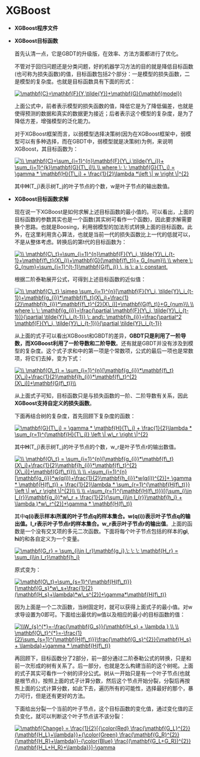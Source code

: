 # XGBoost  

* **XGBoost程序文件**

* **XGBoost目标函数**

    首先认清一点，它是GBDT的升级版，在效率、方法方面都进行了优化。
    
    不管对于回归问题还是分类问题，好的机器学习方法的目的就是降低目标函数(也可称为损失函数)的值，目标函数包括2个部分：一是模型的损失函数，二是模型的复杂度。也就是目标函数具有下面的形式：
    
    <a href="https://www.codecogs.com/eqnedit.php?latex=\mathbf{C}=\mathbf{F}(Y,\tilde{Y})&plus;\mathbf{G}(\mathbf{model})" target="_blank"><img src="https://latex.codecogs.com/gif.latex?\mathbf{C}=\mathbf{F}(Y,\tilde{Y})&plus;\mathbf{G}(\mathbf{model})" title="\mathbf{C}=\mathbf{F}(Y,\tilde{Y})+\mathbf{G}(\mathbf{model})" /></a>
    
    上面公式中，前者表示模型的损失函数的值，降低它是为了降低偏差，也就是使得预测的数据和真实的数据更为接近；后者表示这个模型的复杂度，是为了降低方差，增强模型的泛化能力。
    
    对于XGBoost框架而言，以弱模型选择决策树(因为在XGBoost框架中，弱模型可以有多种选择，而在GBDT中，弱模型就是决策树)为例，来说明XGBoost，其目标函数为：
    
    <a href="https://www.codecogs.com/eqnedit.php?latex=\\&space;\mathbf{C}=\sum_{i=1}^{n}\mathbf{F}(Y\_i,\tilde{Y\_i})&plus;&space;\sum_{j=1}^{k}\mathbf{G}(T\_j)\\&space;\\&space;where&space;\;&space;\;&space;\mathbf{G}(T\_j)&space;=&space;\gamma&space;*&space;\mathbf{H}(T\_j)&space;&plus;&space;\frac{1}{2}\lambda&space;*\left&space;\|&space;w&space;\right&space;\|^{2}" target="_blank"><img src="https://latex.codecogs.com/gif.latex?\\&space;\mathbf{C}=\sum_{i=1}^{n}\mathbf{F}(Y\_i,\tilde{Y\_i})&plus;&space;\sum_{j=1}^{k}\mathbf{G}(T\_j)\\&space;\\&space;where&space;\;&space;\;&space;\mathbf{G}(T\_j)&space;=&space;\gamma&space;*&space;\mathbf{H}(T\_j)&space;&plus;&space;\frac{1}{2}\lambda&space;*\left&space;\|&space;w&space;\right&space;\|^{2}" title="\\ \mathbf{C}=\sum_{i=1}^{n}\mathbf{F}(Y\_i,\tilde{Y\_i})+ \sum_{j=1}^{k}\mathbf{G}(T\_j)\\ \\ where \; \; \mathbf{G}(T\_j) = \gamma * \mathbf{H}(T\_j) + \frac{1}{2}\lambda *\left \| w \right \|^{2}" /></a>
    
    其中**H**(T_j)表示树T_j的叶子节点的个数，w是叶子节点的输出数值。
    
 * **XGBoost目标函数求解**   
 
     现在说一下XGBoost是如何求解上述目标函数的最小值的。可以看出，上面的目标函数的参数其实也是一个函数(其实树可看作一个函数)，因此要求解需要换个思路。也就是Boosing，利用弱模型的加法形式转换上面的目标函数。此外，在这里利用贪心算法，也就是当前一代的损失函数比上一代的低就可以，不是从整体考虑。转换后的第t代的目标函数为：
     
     <a href="https://www.codecogs.com/eqnedit.php?latex=\\&space;\mathbf{C\_t}=\sum_{i=1}^{n}\mathbf{F}(Y\_i,&space;\tilde{Y}\_i_{t-1}&plus;\mathbf{f\_t}(X\_i))&plus;\mathbf{G}(\mathbf{f\_t})&plus;&space;G_{num}\\&space;\\&space;where&space;\:&space;G_{num}=\sum_{j=1}^{t-1}\mathbf{G(f\_j)}&space;\,&space;is&space;\:&space;a&space;\:&space;constant." target="_blank"><img src="https://latex.codecogs.com/gif.latex?\\&space;\mathbf{C\_t}=\sum_{i=1}^{n}\mathbf{F}(Y\_i,&space;\tilde{Y}\_i_{t-1}&plus;\mathbf{f\_t}(X\_i))&plus;\mathbf{G}(\mathbf{f\_t})&plus;&space;G_{num}\\&space;\\&space;where&space;\:&space;G_{num}=\sum_{j=1}^{t-1}\mathbf{G(f\_j)}&space;\,&space;is&space;\:&space;a&space;\:&space;constant." title="\\ \mathbf{C\_t}=\sum_{i=1}^{n}\mathbf{F}(Y\_i, \tilde{Y}\_i_{t-1}+\mathbf{f\_t}(X\_i))+\mathbf{G}(\mathbf{f\_t})+ G_{num}\\ \\ where \: G_{num}=\sum_{j=1}^{t-1}\mathbf{G(f\_j)} \, is \: a \: constant." /></a>
     
     根据二阶泰勒展开公式，可得到上述目标函数的近似值：
     
     <a href="https://www.codecogs.com/eqnedit.php?latex=\\&space;\mathbf{C\_t}&space;\simeq&space;\sum_{i=1}^{n}[\mathbf{F}(Y\_i,&space;\tilde{Y}\_i_{t-1})&plus;\mathbf{g_{i}}*\mathbf{f\_t}(X\_i)&plus;\frac{1}{2}\mathbf{h_{i}}*\mathbf{f\_t}^{2}(X\_i)]&plus;\mathbf{G(f\_t)}&plus;G_{num}\\&space;\\&space;where&space;\:&space;\:&space;\mathbf{g_{i}}=\frac{\partial&space;\mathbf{F}(Y\_i,&space;\tilde{Y}\_i_{t-1})}{\partial&space;\tilde{Y}\_i_{t-1}}&space;\:&space;and\:&space;\mathbf{h_{i}}=\frac{\partial^2&space;\mathbf{F}(Y\_i,&space;\tilde{Y}\_i_{t-1})}{\partial&space;\tilde{Y}\_i_{t-1}}" target="_blank"><img src="https://latex.codecogs.com/gif.latex?\\&space;\mathbf{C\_t}&space;\simeq&space;\sum_{i=1}^{n}[\mathbf{F}(Y\_i,&space;\tilde{Y}\_i_{t-1})&plus;\mathbf{g_{i}}*\mathbf{f\_t}(X\_i)&plus;\frac{1}{2}\mathbf{h_{i}}*\mathbf{f\_t}^{2}(X\_i)]&plus;\mathbf{G(f\_t)}&plus;G_{num}\\&space;\\&space;where&space;\:&space;\:&space;\mathbf{g_{i}}=\frac{\partial&space;\mathbf{F}(Y\_i,&space;\tilde{Y}\_i_{t-1})}{\partial&space;\tilde{Y}\_i_{t-1}}&space;\:&space;and\:&space;\mathbf{h_{i}}=\frac{\partial^2&space;\mathbf{F}(Y\_i,&space;\tilde{Y}\_i_{t-1})}{\partial&space;\tilde{Y}\_i_{t-1}}" title="\\ \mathbf{C\_t} \simeq \sum_{i=1}^{n}[\mathbf{F}(Y\_i, \tilde{Y}\_i_{t-1})+\mathbf{g_{i}}*\mathbf{f\_t}(X\_i)+\frac{1}{2}\mathbf{h_{i}}*\mathbf{f\_t}^{2}(X\_i)]+\mathbf{G(f\_t)}+G_{num}\\ \\ where \: \: \mathbf{g_{i}}=\frac{\partial \mathbf{F}(Y\_i, \tilde{Y}\_i_{t-1})}{\partial \tilde{Y}\_i_{t-1}} \: and\: \mathbf{h_{i}}=\frac{\partial^2 \mathbf{F}(Y\_i, \tilde{Y}\_i_{t-1})}{\partial \tilde{Y}\_i_{t-1}}" /></a>
     
     从上面的式子可以看出XGBoost和GBDT的差异，**GBDT只是利用了一阶导数，而XGBoost利用了一阶导数和二阶导数**。还有就是GBDT并没有涉及到模型的复杂度。这个式子求和中的第一项是个常数项，公式的最后一项也是常数项，将它们去掉，变为下式：
     
     <a href="https://www.codecogs.com/eqnedit.php?latex=\\&space;\mathbf{O\_t}&space;=&space;\sum_{i=1}^{n}[\mathbf{g_{i}}*\mathbf{f\_t}(X\_i)&plus;\frac{1}{2}\mathbf{h_{i}}*\mathbf{f\_t}^{2}(X\_i)]&plus;\mathbf{G(f\_t)}\\" target="_blank"><img src="https://latex.codecogs.com/gif.latex?\\&space;\mathbf{O\_t}&space;=&space;\sum_{i=1}^{n}[\mathbf{g_{i}}*\mathbf{f\_t}(X\_i)&plus;\frac{1}{2}\mathbf{h_{i}}*\mathbf{f\_t}^{2}(X\_i)]&plus;\mathbf{G(f\_t)}\\" title="\\ \mathbf{O\_t} = \sum_{i=1}^{n}[\mathbf{g_{i}}*\mathbf{f\_t}(X\_i)+\frac{1}{2}\mathbf{h_{i}}*\mathbf{f\_t}^{2}(X\_i)]+\mathbf{G(f\_t)}\\" /></a>
     
     从上面式子可知，目标函数只是与损失函数的一阶、二阶导数有关系，因此**XGBoost支持自定义的损失函数**。
 
    下面再结合树的复杂度，首先回顾下复杂度的函数：
    
    <a href="https://www.codecogs.com/eqnedit.php?latex=\mathbf{G}(T\_j)&space;=&space;\gamma&space;*&space;\mathbf{H}(T\_j)&space;&plus;&space;\frac{1}{2}\lambda&space;*&space;\sum_{r=1}^{\mathbf{H}(T\_j)}&space;\left&space;\|&space;w\_r&space;\right&space;\|^{2}" target="_blank"><img src="https://latex.codecogs.com/gif.latex?\mathbf{G}(T\_j)&space;=&space;\gamma&space;*&space;\mathbf{H}(T\_j)&space;&plus;&space;\frac{1}{2}\lambda&space;*&space;\sum_{r=1}^{\mathbf{H}(T\_j)}&space;\left&space;\|&space;w\_r&space;\right&space;\|^{2}" title="\mathbf{G}(T\_j) = \gamma * \mathbf{H}(T\_j) + \frac{1}{2}\lambda * \sum_{r=1}^{\mathbf{H}(T\_j)} \left \| w\_r \right \|^{2}" /></a>
    
    其中**H**(T_j)表示树T_j的叶子节点的个数，w_r是叶子节点r的输出数值。
     
    <a href="https://www.codecogs.com/eqnedit.php?latex=\\&space;\mathbf{O\_t}&space;=&space;\sum_{i=1}^{n}[\mathbf{g_{i}}*\mathbf{f\_t}(X\_i)&plus;\frac{1}{2}\mathbf{h_{i}}*\mathbf{f\_t}^{2}(X\_i)]&plus;\mathbf{G(f\_t)}\\&space;\\&space;\\&space;=\sum_{i=1}^{n}[\mathbf{g_{i}}*w(q(i))&plus;\frac{1}{2}\mathbf{h_{i}}*w(q(i))^{2}]&plus;&space;\gamma&space;*&space;\mathbf{H(f\_t)}&space;&plus;&space;\frac{1}{2}\lambda&space;*&space;\sum_{r=1}^{\mathbf{H(f\_t)}}&space;\left&space;\|&space;w\_r&space;\right&space;\|^{2}\\&space;\\&space;\\&space;=\sum_{r=1}^{\mathbf{H(f\_t)}}[(\sum_{i\in&space;I_{r}}\mathbf{g_i})*w\_r&space;&plus;&space;\frac{1}{2}(\sum_{i\in&space;I_{r}}\mathbf{h_i}&space;&plus;&space;\lambda&space;)*w\_r^{2}]&plus;\gamma&space;*&space;\mathbf{H(f\_t)}" target="_blank"><img src="https://latex.codecogs.com/gif.latex?\\&space;\mathbf{O\_t}&space;=&space;\sum_{i=1}^{n}[\mathbf{g_{i}}*\mathbf{f\_t}(X\_i)&plus;\frac{1}{2}\mathbf{h_{i}}*\mathbf{f\_t}^{2}(X\_i)]&plus;\mathbf{G(f\_t)}\\&space;\\&space;\\&space;=\sum_{i=1}^{n}[\mathbf{g_{i}}*w(q(i))&plus;\frac{1}{2}\mathbf{h_{i}}*w(q(i))^{2}]&plus;&space;\gamma&space;*&space;\mathbf{H(f\_t)}&space;&plus;&space;\frac{1}{2}\lambda&space;*&space;\sum_{r=1}^{\mathbf{H(f\_t)}}&space;\left&space;\|&space;w\_r&space;\right&space;\|^{2}\\&space;\\&space;\\&space;=\sum_{r=1}^{\mathbf{H(f\_t)}}[(\sum_{i\in&space;I_{r}}\mathbf{g_i})*w\_r&space;&plus;&space;\frac{1}{2}(\sum_{i\in&space;I_{r}}\mathbf{h_i}&space;&plus;&space;\lambda&space;)*w\_r^{2}]&plus;\gamma&space;*&space;\mathbf{H(f\_t)}" title="\\ \mathbf{O\_t} = \sum_{i=1}^{n}[\mathbf{g_{i}}*\mathbf{f\_t}(X\_i)+\frac{1}{2}\mathbf{h_{i}}*\mathbf{f\_t}^{2}(X\_i)]+\mathbf{G(f\_t)}\\ \\ \\ =\sum_{i=1}^{n}[\mathbf{g_{i}}*w(q(i))+\frac{1}{2}\mathbf{h_{i}}*w(q(i))^{2}]+ \gamma * \mathbf{H(f\_t)} + \frac{1}{2}\lambda * \sum_{r=1}^{\mathbf{H(f\_t)}} \left \| w\_r \right \|^{2}\\ \\ \\ =\sum_{r=1}^{\mathbf{H(f\_t)}}[(\sum_{i\in I_{r}}\mathbf{g_i})*w\_r + \frac{1}{2}(\sum_{i\in I_{r}}\mathbf{h_i} + \lambda )*w\_r^{2}]+\gamma * \mathbf{H(f\_t)}" /></a> 
    
    其中**q(i)表示样本i所属的叶子节点q的样本集合。w(q(i))表示叶子节点q的输出值。I_r表示叶子节点r的样本集合。w_r表示叶子节点r的输出值**。上面的函数是一个没有交叉项的多元二次函数。下面将每个叶子节点包括的样本的**gi**, **hi**的和各自定义为一个变量。
    
    <a href="https://www.codecogs.com/eqnedit.php?latex=\mathbf{G_r}&space;=&space;\sum_{i\in&space;I_r}\mathbf{g_i},\:&space;\:&space;\:&space;\mathbf{H_r}&space;=&space;\sum_{i\in&space;I_r}\mathbf{h_i}" target="_blank"><img src="https://latex.codecogs.com/gif.latex?\mathbf{G_r}&space;=&space;\sum_{i\in&space;I_r}\mathbf{g_i},\:&space;\:&space;\:&space;\mathbf{H_r}&space;=&space;\sum_{i\in&space;I_r}\mathbf{h_i}" title="\mathbf{G_r} = \sum_{i\in I_r}\mathbf{g_i},\: \: \: \mathbf{H_r} = \sum_{i\in I_r}\mathbf{h_i}" /></a>
    
    原式变为：
    
    <a href="https://www.codecogs.com/eqnedit.php?latex=\mathbf{O\_t}=\sum_{s=1}^{\mathbf{H(f\_t)}}[\mathbf{G_s}*w\_s&plus;\frac{1}{2}(\mathbf{H_s}&plus;\lambda)*w\_s^{2}]&plus;\gamma*\mathbf{H(f\_t)}" target="_blank"><img src="https://latex.codecogs.com/gif.latex?\mathbf{O\_t}=\sum_{s=1}^{\mathbf{H(f\_t)}}[\mathbf{G_s}*w\_s&plus;\frac{1}{2}(\mathbf{H_s}&plus;\lambda)*w\_s^{2}]&plus;\gamma*\mathbf{H(f\_t)}" title="\mathbf{O\_t}=\sum_{s=1}^{\mathbf{H(f\_t)}}[\mathbf{G_s}*w\_s+\frac{1}{2}(\mathbf{H_s}+\lambda)*w\_s^{2}]+\gamma*\mathbf{H(f\_t)}" /></a>
    
    因为上面是一个二次函数，当树固定时，就可以获得上面式子的最小值。对w求导设置为0即可。下面给出最优的w值以及相应的最小的目标函数的值：
    
    <a href="https://www.codecogs.com/eqnedit.php?latex=\\W_{s}^{*}=-\frac{\mathbf{G_s}}{\mathbf{H_s}&space;&plus;&space;\lambda&space;}&space;\\&space;\\&space;\mathbf{O\_t}^{*}=-\frac{1}{2}\sum_{s=1}^{\mathbf{H(f\_t)}}\frac{\mathbf{G_s}^{2}}{\mathbf{H_s}&space;&plus;&space;\lambda}&plus;\gamma&space;*&space;\mathbf{H(f\_t)}" target="_blank"><img src="https://latex.codecogs.com/gif.latex?\\W_{s}^{*}=-\frac{\mathbf{G_s}}{\mathbf{H_s}&space;&plus;&space;\lambda&space;}&space;\\&space;\\&space;\mathbf{O\_t}^{*}=-\frac{1}{2}\sum_{s=1}^{\mathbf{H(f\_t)}}\frac{\mathbf{G_s}^{2}}{\mathbf{H_s}&space;&plus;&space;\lambda}&plus;\gamma&space;*&space;\mathbf{H(f\_t)}" title="\\W_{s}^{*}=-\frac{\mathbf{G_s}}{\mathbf{H_s} + \lambda } \\ \\ \mathbf{O\_t}^{*}=-\frac{1}{2}\sum_{s=1}^{\mathbf{H(f\_t)}}\frac{\mathbf{G_s}^{2}}{\mathbf{H_s} + \lambda}+\gamma * \mathbf{H(f\_t)}" /></a>
    
    再回顾下，目标函数分了2部分，前一部分通过二阶泰勒公式的转换，只是和前一次形成的树有关系了。后一部分，也就是怎么构建当前的这个树呢。上面的式子其实可看作一个树的评分公式。树从一开始只是有一个叶子节点(也就是根节点)，按照上面的式子计算分数，然后这个节点开始分裂，分裂后再按照上面的公式计算分数，如此下去，遍历所有的可能性，选择最好的那个，暴力可行，但是还有更好的方法。
    
    下面给出分裂一个当前的叶子节点，这个目标函数的变化值，通过变化值的正负变化，就可以判断这个叶子节点该不该分裂：
    
    
    <a href="https://www.codecogs.com/eqnedit.php?latex=\mathbf{Change}&space;=&space;\frac{1}{2}[{\color{Red}&space;\frac{\mathbf{G_L}^{2}}{\mathbf{H_L}&plus;\lambda}}&plus;{\color{Green}&space;\frac{\mathbf{G_R}^{2}}{\mathbf{H_R}&plus;\lambda}}-{\color{Blue}&space;\frac{(\mathbf{G_L&plus;G_R})^{2}}{\mathbf{H_L&plus;H_R}&plus;\lambda}}]-\gamma" target="_blank"><img src="https://latex.codecogs.com/gif.latex?\mathbf{Change}&space;=&space;\frac{1}{2}[{\color{Red}&space;\frac{\mathbf{G_L}^{2}}{\mathbf{H_L}&plus;\lambda}}&plus;{\color{Green}&space;\frac{\mathbf{G_R}^{2}}{\mathbf{H_R}&plus;\lambda}}-{\color{Blue}&space;\frac{(\mathbf{G_L&plus;G_R})^{2}}{\mathbf{H_L&plus;H_R}&plus;\lambda}}]-\gamma" title="\mathbf{Change} = \frac{1}{2}[{\color{Red} \frac{\mathbf{G_L}^{2}}{\mathbf{H_L}+\lambda}}+{\color{Green} \frac{\mathbf{G_R}^{2}}{\mathbf{H_R}+\lambda}}-{\color{Blue} \frac{(\mathbf{G_L+G_R})^{2}}{\mathbf{H_L+H_R}+\lambda}}]-\gamma" /></a>
    
    
    
    

    
    
    
     
     
     
     
     
     
     
     
     
     
     
     
    
    
    
    
    
